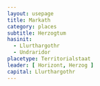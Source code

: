 ```yaml
---
layout: usepage
title: Markath
category: places
subtitle: Herzogtum
hasinit:
  - Llurthargothr
  - Undraridor
placetype: Territorialstaat
leader: [ Horizont, Herzog ]
capital: Llurthargothr
---
```

